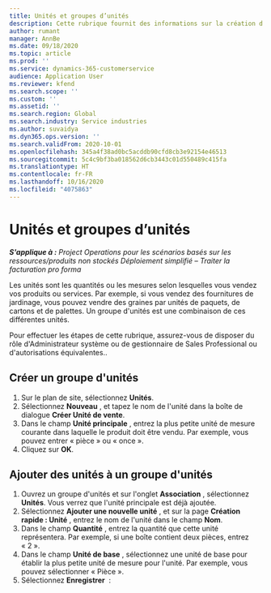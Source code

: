 ```yaml
---
title: Unités et groupes d’unités
description: Cette rubrique fournit des informations sur la création d'unités et de groupes d'unités dans Dynamics 365 Project Operations.
author: rumant
manager: AnnBe
ms.date: 09/18/2020
ms.topic: article
ms.prod: ''
ms.service: dynamics-365-customerservice
audience: Application User
ms.reviewer: kfend
ms.search.scope: ''
ms.custom: ''
ms.assetid: ''
ms.search.region: Global
ms.search.industry: Service industries
ms.author: suvaidya
ms.dyn365.ops.version: ''
ms.search.validFrom: 2020-10-01
ms.openlocfilehash: 345a4f38ad0bc5acddb90cfd8cb3e92154e46513
ms.sourcegitcommit: 5c4c9bf3ba018562d6cb3443c01d550489c415fa
ms.translationtype: HT
ms.contentlocale: fr-FR
ms.lasthandoff: 10/16/2020
ms.locfileid: "4075863"
---
```

# <a name="units-and-unit-groups"></a>Unités et groupes d’unités

_**S'applique à :** Project Operations pour les scénarios basés sur les ressources/produits non stockés Déploiement simplifié – Traiter la facturation pro forma_

Les unités sont les quantités ou les mesures selon lesquelles vous vendez vos produits ou services. Par exemple, si vous vendez des fournitures de jardinage, vous pouvez vendre des graines par unités de paquets, de cartons et de palettes. Un groupe d'unités est une combinaison de ces différentes unités.

Pour effectuer les étapes de cette rubrique, assurez-vous de disposer du rôle d'Administrateur système ou de gestionnaire de Sales Professional ou d'autorisations équivalentes..

## <a name="create-a-unit-group"></a>Créer un groupe d'unités

1. Sur le plan de site, sélectionnez **Unités**.
2. Sélectionnez **Nouveau** , et tapez le nom de l'unité dans la boîte de dialogue **Créer Unité de vente**.
3. Dans le champ **Unité principale** , entrez la plus petite unité de mesure courante dans laquelle le produit doit être vendu. Par exemple, vous pouvez entrer « pièce » ou « once ».
4. Cliquez sur **OK**.

## <a name="add-units-to-a-unit-group"></a>Ajouter des unités à un groupe d'unités

1. Ouvrez un groupe d'unités et sur l'onglet **Association** , sélectionnez **Unités**. Vous verrez que l'unité principale est déjà ajoutée.
2. Sélectionnez **Ajouter une nouvelle unité** , et sur la page **Création rapide : Unité** , entrez le nom de l'unité dans le champ **Nom**.
3. Dans le champ **Quantité** , entrez la quantité que cette unité représentera. Par exemple, si une boîte contient deux pièces, entrez « 2 ». 
4. Dans le champ **Unité de base** , sélectionnez une unité de base pour établir la plus petite unité de mesure pour l'unité. Par exemple, vous pouvez sélectionner « Pièce ».
5. Sélectionnez **Enregistrer**  :
